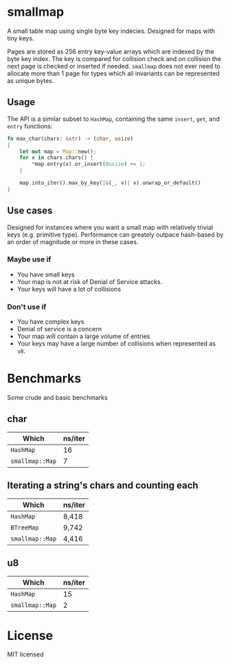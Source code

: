 # smallmap
A small table map using single byte key indecies. Designed for maps with tiny keys.

Pages are stored as 256 entry key-value arrays which are indexed by the byte key index. The key is compared for collision check and on collision the next page is checked or inserted if needed.
`smallmap` does not ever need to allocate more than 1 page for types which all invariants can be represented as unique bytes.

## Usage
The API is a similar subset to `HashMap`, containing the same `insert`, `get`, and `entry` functions:

``` rust
fn max_char(chars: &str) -> (char, usize)
{
    let mut map = Map::new();
    for x in chars.chars() {
		*map.entry(x).or_insert(0usize) += 1;	
    }

	map.into_iter().max_by_key(|&(_, v)| v).unwrap_or_default()
}
```

## Use cases
Designed for instances where you want a small map with relatively trivial keys (e.g. primitive type).
Performance can greately outpace hash-based by an order of magnitude or more in these cases.

### Maybe use if

* You have small keys
* Your map is not at risk of Denial of Service attacks.
* Your keys will have a lot of collisions

### Don't use if

* You have complex keys
* Denial of service is a concern
* Your map will contain a large volume of entries
* Your keys may have a large number of collisions when represented as `u8`.


# Benchmarks
Some crude and basic benchmarks

## char

| Which           | ns/iter |
|-----------------|---------|
| `HashMap`       | 16      |
| `smallmap::Map` | 7       |

## Iterating a string's chars and counting each

| Which           | ns/iter |
|-----------------|---------|
| `HashMap`       | 8,418   |
| `BTreeMap`      | 9,742   |
| `smallmap::Map` | 4,416   |

## u8
| Which           | ns/iter |
|-----------------|---------|
| `HashMap`       | 15      |
| `smallmap::Map` | 2       |

# License
MIT licensed
